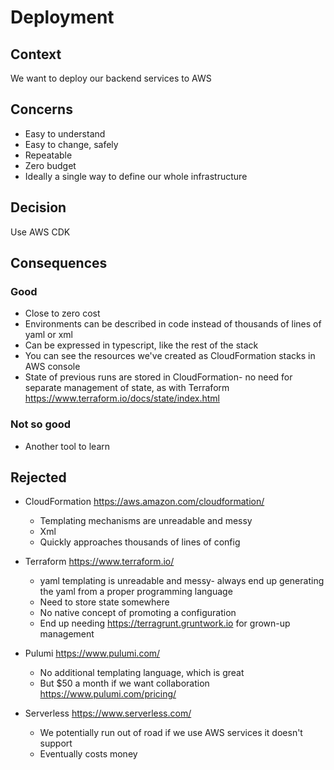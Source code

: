# Deployment

## Context

We want to deploy our backend services to AWS

## Concerns

* Easy to understand
* Easy to change, safely
* Repeatable
* Zero budget
* Ideally a single way to define our whole infrastructure

## Decision

Use AWS CDK

## Consequences

### Good

* Close to zero cost
* Environments can be described in code instead of thousands of lines
  of yaml or xml
* Can be expressed in typescript, like the rest of the stack
* You can see the resources we've created as CloudFormation stacks
  in AWS console
* State of previous runs are stored in CloudFormation- no need for 
  separate management of state, as with Terraform https://www.terraform.io/docs/state/index.html

### Not so good

* Another tool to learn

## Rejected

* CloudFormation https://aws.amazon.com/cloudformation/
  * Templating mechanisms are unreadable and messy
  * Xml
  * Quickly approaches thousands of lines of config

* Terraform https://www.terraform.io/
  * yaml templating is unreadable and messy- always end up generating the 
    yaml from a proper programming language
  * Need to store state somewhere
  * No native concept of promoting a configuration
  * End up needing https://terragrunt.gruntwork.io for grown-up
    management

* Pulumi https://www.pulumi.com/
  * No additional templating language, which is great
  * But $50 a month if we want collaboration https://www.pulumi.com/pricing/

* Serverless https://www.serverless.com/
  * We potentially run out of road if we use AWS services it doesn't support
  * Eventually costs money
